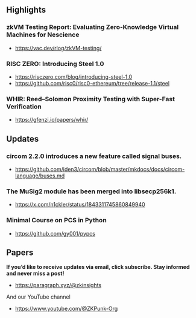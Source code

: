 ## Highlights
### zkVM Testing Report: Evaluating Zero-Knowledge Virtual Machines for Nescience
- <https://vac.dev/rlog/zkVM-testing/>
### RISC ZERO: Introducing Steel 1.0
- <https://risczero.com/blog/introducing-steel-1.0>
- <https://github.com/risc0/risc0-ethereum/tree/release-1.1/steel>

### WHIR: Reed–Solomon Proximity Testing with Super-Fast Verification
- <https://gfenzi.io/papers/whir/>

## Updates
### circom 2.2.0 introduces a new feature called signal buses.
- <https://github.com/iden3/circom/blob/master/mkdocs/docs/circom-language/buses.md>
### The MuSig2 module has been merged into libsecp256k1.
- <https://x.com/n1ckler/status/1843311745860849940>
### Minimal Course on PCS in Python
- <https://github.com/gy001/pypcs>

## Papers



**If you’d like to receive updates via email, click subscribe. Stay informed and never miss a post!**

- <https://paragraph.xyz/@zkinsights>

And our YouTube channel
- <https://www.youtube.com/@ZKPunk-Org>
